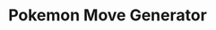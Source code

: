 ---
title: Pokemon Move Generator
emoji: 🎮
colorFrom: red
colorTo: white
sdk: gradio
sdk_version: 3.0.2
app_file: app.py
pinned: True
---